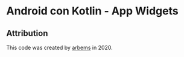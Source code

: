 # Android con Kotlin - App Widgets

## Attribution

This code was created by [arbems](https://github.com/arbems) in 2020.